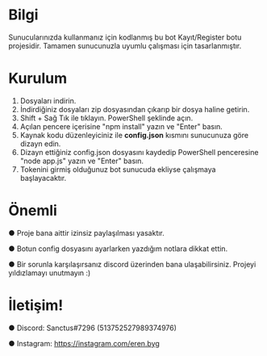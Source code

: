 # Bilgi

Sunucularınızda kullanmanız için kodlanmış bu bot Kayıt/Register botu projesidir. Tamamen sunucunuzla uyumlu çalışması için tasarlanmıştır.

# Kurulum

1) Dosyaları indirin.
2) İndirdiğiniz dosyaları zip dosyasından çıkarıp bir dosya haline getirin.
3) Shift + Sağ Tık ile tıklayın. PowerShell şeklinde açın.
4) Açılan pencere içerisine "npm install" yazın ve "Enter" basın.
5) Kaynak kodu düzenleyiciniz ile **config.json** kısmını sunucunuza göre dizayn edin.
6) Dizayn ettiğiniz config.json dosyasını kaydedip PowerShell penceresine "node app.js" yazın ve "Enter" basın.
7) Tokenini girmiş olduğunuz bot sunucuda ekliyse çalışmaya başlayacaktır.

# Önemli

● Proje bana aittir izinsiz paylaşılması yasaktır.

● Botun config dosyasını ayarlarken yazdığım notlara dikkat ettin.

● Bir sorunla karşılaşırsanız discord üzerinden bana ulaşabilirsiniz. Projeyi yıldızlamayı unutmayın :)


# İletişim!

● Discord: Sanctus#7296 (513752527989374976)

● Instagram: https://instagram.com/eren.byg

